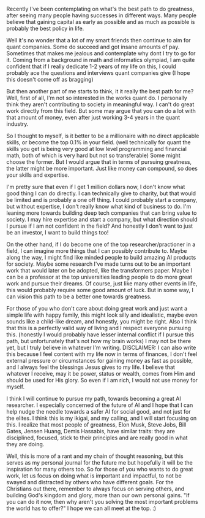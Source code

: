Recently I've been contemplating on what's the best path to do greatness, after seeing many people having successes in different ways. Many people believe that gaining capital as early as possible and as much as possible is probably the best policy in life. 

Well it's no wonder that a lot of my smart friends then continue to aim for quant companies. Some do succeed and got insane amounts of pay. Sometimes that makes me jealous and contemplate why dont I try to go for it. Coming from a background in math and informatics olympiad, I am quite confident that if I really dedicate 1-2 years of my life on this, I could probably ace the questions and interviews quant companies give (I hope this doesn't come off as bragging)

But then another part of me starts to think, it it really the best path for me? Well, first of all, I'm not so interested in the works quant do. I personally think they aren't contributing to society in meaningful way. I can't do great work directly from this field. But some may argue that you can do a lot with that amount of money, even after just working 3-4 years in the quant industry. 

So I thought to myself, is it better to be a millionaire with no direct applicable skills, or become the top 0.1% in your field. (well technically for quant the skills you get is being very good at low level programming and financial math, both of which is very hard but not so transferable) Some might choose the former. But I would argue that in terms of pursuing greatness, the latter might be more important. Just like money can compound, so does your skills and expertise.

I'm pretty sure that even if I get 1 million dollars now, I don't know what good thing I can do directly. I can technically give to charity, but that would be limited and is probably a one off thing. I could probably start a company, but without expertise, I don't really know what kind of business to do. I'm leaning more towards building deep tech companies that can bring value to society. I may hire expertise and start a company, but what direction should I pursue if I am not confident in the field? And honestly I don't want to just be an investor, I want to build things too!

On the other hand, if I do become one of the top researcher/practioner in a field, I can imagine more things that I can possibly contribute to. Maybe along the way, I might find like minded people to build amazing AI products for society. Maybe some research I've made turns out to be an important work that would later on be adopted, like the transformers paper. Maybe I can be a professor at the top universities leading people to do more great work and pursue their dreams. Of course, just like many other events in life, this would probably require some good amount of luck. But in some way, I can vision this path to be a better one towards greatness.

For those of you who don't care about doing great work and just want a simple life with happy family, this might look silly and idealistic, maybe even sounds like a child-like dream, and honestly, you might be right. Also I think that this is a perfectly valid way of living and I respect everyone pursuing this. (honestly I would probably have lesser internal conflict if I pursue this path, but unfortunately that's not how my brain works) I may not be there yet, but I truly believe in whatever I'm writing. DISCLAIMER: I can also write this because I feel content with my life now in terms of finances, I don't feel external pressure or circumstances for gaining money as fast as possible, and I always feel the blessings Jesus gives to my life. I believe that whatever I receive, may it be power, status or wealth, comes from Him and should be used for His glory. So even if I am rich, I would not use money for myself.

I think I will continue to pursue my path, towards becoming a great AI researcher. I especially concerned of the future of AI and I hope that I can help nudge the needle towards a safer AI for social good, and not just for the elites. I think this is my ikigai, and my calling, and I will start focusing on this. I realize that most people of greatness, Elon Musk, Steve Jobs, Bill Gates, Jensen Huang, Demis Hassabis, have similar traits: they are disciplined, focused, stick to their principles and are really good in what they are doing.

Well, this is more of a rant and my chain of thought reasoning, but this serves as my personal journal for the future me but hopefully it will be the inspiration for many others too. So for those of you who wants to do great work, let us focus on doing what is important and impactful, to not be swayed and distracted by others who have different goals. For the Christians out there, remember to always focus on serving others, and building God's kingdom and glory, more than our own personal gains. "If you can do it now, then why aren't you solving the most important problems the world has to offer?" I hope we can all meet at the top. :)
